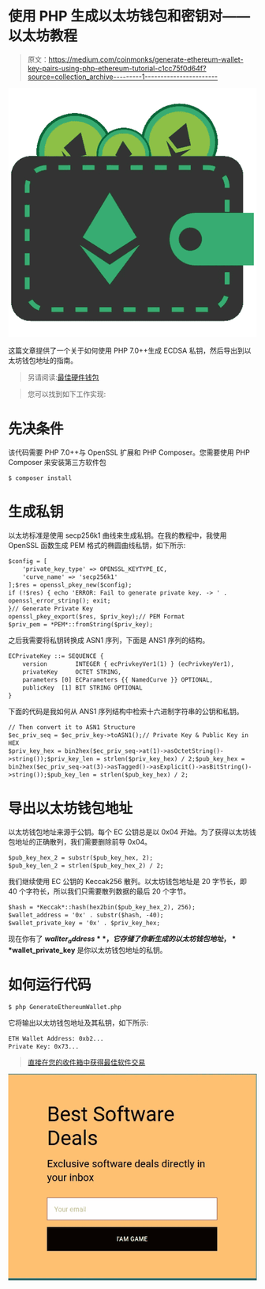 # 使用 PHP 生成以太坊钱包和密钥对——以太坊教程

> 原文：<https://medium.com/coinmonks/generate-ethereum-wallet-key-pairs-using-php-ethereum-tutorial-c1cc75f0d64f?source=collection_archive---------1----------------------->

![](img/b5055ecfc1cbef98bc2f5991e216ef42.png)

这篇文章提供了一个关于如何使用 PHP 7.0++生成 ECDSA 私钥，然后导出到以太坊钱包地址的指南。

> 另请阅读:[最佳硬件钱包](/coinmonks/the-best-cryptocurrency-hardware-wallets-of-2020-e28b1c124069)

> 您可以找到如下工作实现:

# 先决条件

该代码需要 PHP 7.0++与 OpenSSL 扩展和 PHP Composer。您需要使用 PHP Composer 来安装第三方软件包

```
$ composer install
```

# 生成私钥

以太坊标准是使用 secp256k1 曲线来生成私钥。在我的教程中，我使用 OpenSSL 函数生成 PEM 格式的椭圆曲线私钥，如下所示:

```
$config = [
    'private_key_type' => OPENSSL_KEYTYPE_EC,
    'curve_name' => 'secp256k1'
];$res = openssl_pkey_new($config);
if (!$res) { echo 'ERROR: Fail to generate private key. -> ' . openssl_error_string(); exit;
}// Generate Private Key
openssl_pkey_export($res, $priv_key);// PEM Format
$priv_pem = *PEM*::fromString($priv_key);
```

之后我需要将私钥转换成 ASN1 序列，下面是 ANS1 序列的结构。

```
ECPrivateKey ::= SEQUENCE {
    version        INTEGER { ecPrivkeyVer1(1) } (ecPrivkeyVer1),
    privateKey     OCTET STRING,
    parameters [0] ECParameters {{ NamedCurve }} OPTIONAL,
    publicKey  [1] BIT STRING OPTIONAL
}
```

下面的代码是我如何从 ANS1 序列结构中检索十六进制字符串的公钥和私钥。

```
// Then convert it to ASN1 Structure
$ec_priv_seq = $ec_priv_key->toASN1();// Private Key & Public Key in HEX
$priv_key_hex = bin2hex($ec_priv_seq->at(1)->asOctetString()->string());$priv_key_len = strlen($priv_key_hex) / 2;$pub_key_hex = bin2hex($ec_priv_seq->at(3)->asTagged()->asExplicit()->asBitString()->string());$pub_key_len = strlen($pub_key_hex) / 2;
```

# 导出以太坊钱包地址

以太坊钱包地址来源于公钥。每个 EC 公钥总是以 0x04 开始。为了获得以太坊钱包地址的正确散列，我们需要删除前导 0x04。

```
$pub_key_hex_2 = substr($pub_key_hex, 2);
$pub_key_len_2 = strlen($pub_key_hex_2) / 2;
```

我们继续使用 EC 公钥的 Keccak256 散列。以太坊钱包地址是 20 字节长，即 40 个字符长，所以我们只需要散列数据的最后 20 个字节。

```
$hash = *Keccak*::hash(hex2bin($pub_key_hex_2), 256);
$wallet_address = '0x' . substr($hash, -40);
$wallet_private_key = '0x' . $priv_key_hex;
```

现在你有了 **$wallter_address** ，它存储了你新生成的以太坊钱包地址， **$wallet_private_key** 是你以太坊钱包地址的私钥。

# 如何运行代码

```
$ php GenerateEthereumWallet.php
```

它将输出以太坊钱包地址及其私钥，如下所示:

```
ETH Wallet Address: 0xb2...
Private Key: 0x73...
```

> [直接在您的收件箱中获得最佳软件交易](https://coincodecap.com/?utm_source=coinmonks)

[![](img/7c0b3dfdcbfea594cc0ae7d4f9bf6fcb.png)](https://coincodecap.com/?utm_source=coinmonks)